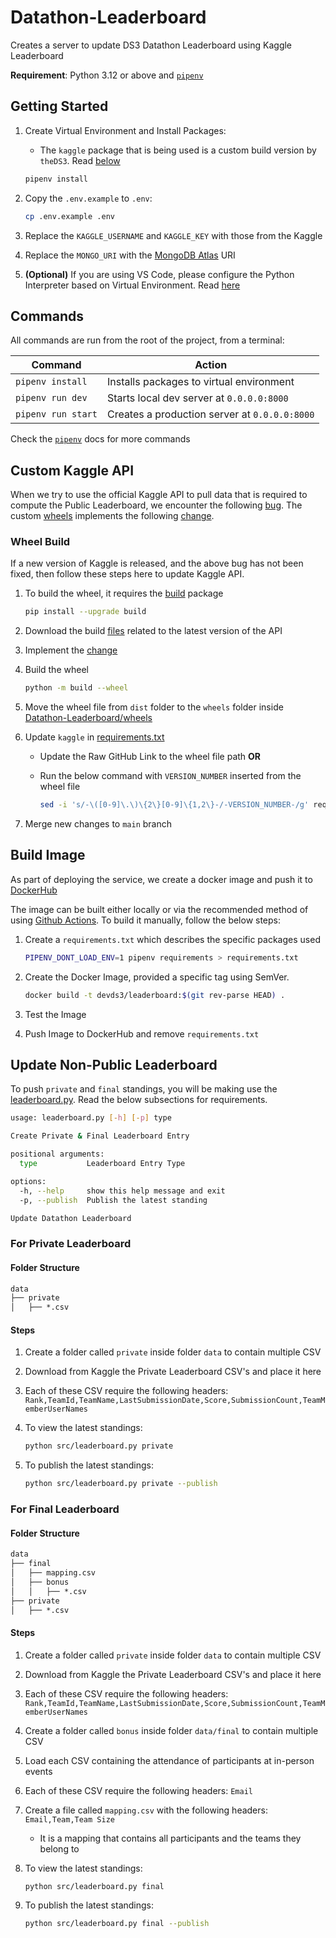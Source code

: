 # Datathon-Leaderboard

Creates a server to update DS3 Datathon Leaderboard using Kaggle Leaderboard

**Requirement**: Python 3.12 or above and [`pipenv`](https://pipenv.pypa.io/en/latest/)

## Getting Started

1. Create Virtual Environment and Install Packages:

    - The `kaggle` package that is being used is a custom build version by `theDS3`.
      Read [below](#custom-kaggle-api)

    ```bash
    pipenv install
    ```

2. Copy the `.env.example` to `.env`:

    ```bash
    cp .env.example .env
    ```

3. Replace the `KAGGLE_USERNAME` and `KAGGLE_KEY` with those from the Kaggle

4. Replace the `MONGO_URI` with the [MongoDB Atlas](https://www.mongodb.com/atlas)
   URI

5. **(Optional)** If you are using VS Code, please configure the Python Interpreter
    based on Virtual Environment. Read [here](https://code.visualstudio.com/docs/python/environments#_working-with-python-interpreters)

## Commands

All commands are run from the root of the project, from a terminal:

| Command              | Action                                         |
| -------------------- | ---------------------------------------------- |
| `pipenv install`     | Installs packages to virtual environment       |
| `pipenv run dev`     | Starts local dev server at `0.0.0.0:8000`      |
| `pipenv run start`   | Creates a production server at `0.0.0.0:8000`  |

Check the [`pipenv`](https://pipenv.pypa.io/en/latest/cli.html) docs for more commands

## Custom Kaggle API

When we try to use the official Kaggle API to pull data that is required to compute
the Public Leaderboard, we encounter the following
[bug](https://github.com/Kaggle/kaggle-api/issues/513#issuecomment-1874634876).
The custom [wheels](https://github.com/theDS3/Datathon-Leaderboard/tree/main/wheels)
implements the following [change](https://github.com/Kaggle/kaggle-api/pull/514/files#diff-c3a1002ee9fd03076fec2d10f81b0f1307e3ad16821c6915e38a05f213efefdc).

### Wheel Build

If a new version of Kaggle is released, and the above bug has not been fixed,
then follow these steps here to update Kaggle API.

1. To build the wheel, it requires the [build](https://pypi.org/project/build/) package

    ```bash
    pip install --upgrade build
    ```

2. Download the build [files](https://pypi.org/project/kaggle/#files) related to
the latest version of the API

3. Implement the [change](https://github.com/Kaggle/kaggle-api/pull/514/files#diff-c3a1002ee9fd03076fec2d10f81b0f1307e3ad16821c6915e38a05f213efefdc)

4. Build the wheel

    ```bash
    python -m build --wheel
    ```

5. Move the wheel file from `dist` folder to the `wheels` folder inside
[Datathon-Leaderboard/wheels](https://github.com/theDS3/Datathon-Leaderboard/tree/main/wheels)

6. Update `kaggle` in [requirements.txt](https://github.com/theDS3/Datathon-Leaderboard/blob/29fa60133147bd99534644b3ff8807e0c1021ce9/requirements.txt#L19)

    - Update the Raw GitHub Link to the wheel file path **OR**
    - Run the below command with `VERSION_NUMBER` inserted from the wheel file

        ```bash
        sed -i 's/-\([0-9]\.\)\{2\}[0-9]\{1,2\}-/-VERSION_NUMBER-/g' requirements.txt
        ```

7. Merge new changes to `main` branch

## Build Image

As part of deploying the service, we create a docker image and push it to [DockerHub](https://hub.docker.com/r/devds3/leaderboard)

The image can be built either locally or via the recommended method of using
[Github Actions](https://github.com/theDS3/Datathon-Leaderboard/actions/workflows/build.yml).
To build it manually, follow the below steps:

1. Create a `requirements.txt` which describes the specific packages used

    ```bash
    PIPENV_DONT_LOAD_ENV=1 pipenv requirements > requirements.txt
    ```

2. Create the Docker Image, provided a specific tag using SemVer.

    ```bash
    docker build -t devds3/leaderboard:$(git rev-parse HEAD) .
    ```

3. Test the Image

4. Push Image to DockerHub and remove `requirements.txt`

## Update Non-Public Leaderboard

To push `private` and `final` standings, you will be making use the
[leaderboard.py](https://github.com/theDS3/Datathon-Leaderboard/tree/main/src/leaderboard.py).
Read the below subsections for requirements.

```bash
usage: leaderboard.py [-h] [-p] type

Create Private & Final Leaderboard Entry

positional arguments:
  type           Leaderboard Entry Type

options:
  -h, --help     show this help message and exit
  -p, --publish  Publish the latest standing

Update Datathon Leaderboard
```

### For Private Leaderboard

#### Folder Structure

```txt
data
├── private
│   ├── *.csv
```

#### Steps

1. Create a folder called `private` inside folder `data` to contain multiple CSV
2. Download from Kaggle the Private Leaderboard CSV's and place it here
3. Each of these CSV require the following headers: `Rank,TeamId,TeamName,LastSubmissionDate,Score,SubmissionCount,TeamMemberUserNames`
4. To view the latest standings:

    ```bash
    python src/leaderboard.py private
    ```

5. To publish the latest standings:

    ```bash
    python src/leaderboard.py private --publish
    ```

### For Final Leaderboard

#### Folder Structure

```txt
data
├── final
│   ├── mapping.csv
│   ├── bonus
│   │   ├── *.csv
├── private
│   ├── *.csv
```

#### Steps

1. Create a folder called `private` inside folder `data` to contain multiple CSV
2. Download from Kaggle the Private Leaderboard CSV's and place it here
3. Each of these CSV require the following headers: `Rank,TeamId,TeamName,LastSubmissionDate,Score,SubmissionCount,TeamMemberUserNames`
4. Create a folder called `bonus` inside folder `data/final` to contain multiple
CSV
5. Load each CSV containing the attendance of participants at in-person events
6. Each of these CSV require the following headers: `Email`
7. Create a file called `mapping.csv` with the following headers:
`Email,Team,Team Size`

    - It is a mapping that contains all participants and the teams they belong to

8. To view the latest standings:

    ```bash
    python src/leaderboard.py final
    ```

9. To publish the latest standings:

    ```bash
    python src/leaderboard.py final --publish
    ```
